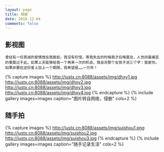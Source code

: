 ```yaml
---
layout: page
title: 相册
date: 2018-12-04
comments: false
---
```


## 影视图
`曾经有一份真诚的爱情放在我面前，我没有珍惜，等我失去的时候我才后悔莫及，人世间最痛苦的事莫过于此。如果上天能够给我一个再来一次的机会，我会对那个女孩子说三个字：我爱你。如果非要在这份爱上加上一个期限，我希望是……一万年！`

{% capture images %}
    http://justx.cn:8088/assets/img/dhxy1.jpg
    http://justx.cn:8088/assets/img/dhxy2.jpg
    http://justx.cn:8088/assets/img/dhxy3.jpg
    http://justx.cn:8088/assets/img/dhxy4.jpg
{% endcapture %}
{% include gallery images=images caption="图片转自网络，侵删" cols=2 %}


## 随手拍

{% capture images %}
    http://justx.cn:8088/assets/img/suishou1.png
    http://justx.cn:8088/assets/img/suishou2.jpg
    http://justx.cn:8088/assets/img/suishou3.jpg
{% endcapture %}
{% include gallery images=images caption="随手记录生活" cols=2 %}
